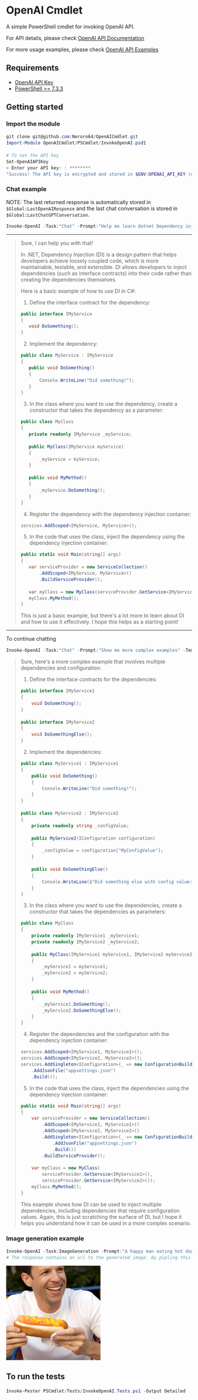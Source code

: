 # OpenAI Cmdlet
A simple PowerShell cmdlet for invoking OpenAI API. 

For API details, please check [OpenAI API Documentation](https://platform.openai.com/docs/introduction/overview)

For more usage examples, please check [OpenAI API Examples](https://platform.openai.com/examples)

## Requirements
- [ OpenAI API Key ]( https://openai.com/blog/openai-api )
- [ PowerShell >= 7.3.3](https://github.com/PowerShell/powershell/releases)

## Getting started
### Import the module
```powershell
git clone git@github.com:Neroro64/OpenAICmdlet.git
Import-Module OpenAICmdlet/PSCmdlet/InvokeOpenAI.psd1

# To set the API key
Set-OpenAIAPIKey
> Enter your API key: : ********
"Success! The API key is encrypted and stored in $ENV:OPENAI_API_KEY (default: $PSScriptRoot/OpenAI_API.key)"
```

### Chat example
NOTE: The last returned response is automatically stored in `$Global:LastOpenAIResponse` and the last chat conversation is stored in `$Global:LastChatGPTConversation`.
```powershell
Invoke-OpenAI -Task:"Chat" -Prompt:"Help me learn dotnet Dependency injection" -Temperature:1 -MaxTokens:500 -Samples:1 -StopSequences:"\n" | % Response
```
---
>Sure, I can help you with that!
>
>In .NET, Dependency Injection (DI) is a design pattern that helps developers achieve loosely coupled code, which is more maintainable, testable, and extensible. DI allows developers to inject dependencies (such as interface contracts) into their code rather than creating the dependencies themselves.
>
>Here is a basic example of how to use DI in C#:
>
>1. Define the interface contract for the dependency:
>
>```c#
>public interface IMyService
>{
>    void DoSomething();
>}
>```
>
>2. Implement the dependency:
>
>```c#
>public class MyService : IMyService
>{
>    public void DoSomething()
>    {
>        Console.WriteLine("Did something!");
>    }
>}
>```
>
>3. In the class where you want to use the dependency, create a constructor that takes the dependency as a parameter:
>
>```c#
>public class MyClass
>{
>    private readonly IMyService _myService;
>
>    public MyClass(IMyService myService)
>    {
>        _myService = myService;
>    }
>
>    public void MyMethod()
>    {
>        _myService.DoSomething();
>    }
>}
>```
>
>4. Register the dependency with the dependency injection container:
>
>```c#
>services.AddScoped<IMyService, MyService>();
>```
>
>5. In the code that uses the class, inject the dependency using the dependency injection container:
>
>```c#
>public static void Main(string[] args)
>{
>    var serviceProvider = new ServiceCollection()
>        .AddScoped<IMyService, MyService>()
>        .BuildServiceProvider();
>
>    var myClass = new MyClass(serviceProvider.GetService<IMyService>());
>    myClass.MyMethod();
>}
>```
>
>This is just a basic example, but there's a lot more to learn about DI and how to use it effectively. I hope this helps as a starting point!

---
To continue chatting

```powershell
Invoke-OpenAI -Task:"Chat" -Prompt:"Show me more complex examples" -Temperature:1 -MaxTokens:500 -Samples:1 -StopSequences:"\n" | % Reponse
```
> Sure, here's a more complex example that involves multiple dependencies and configuration:
> 
> 1. Define the interface contracts for the dependencies:
> 
> ```c#
> public interface IMyService1
> {
>     void DoSomething();
> }
> 
> public interface IMyService2
> {
>     void DoSomethingElse();
> }
> ```
> 
> 2. Implement the dependencies:
> 
> ```c#
> public class MyService1 : IMyService1
> {
>     public void DoSomething()
>     {
>         Console.WriteLine("Did something!");
>     }
> }
> 
> public class MyService2 : IMyService2
> {
>     private readonly string _configValue;
> 
>     public MyService2(IConfiguration configuration)
>     {
>         _configValue = configuration["MyConfigValue"];
>     }
> 
>     public void DoSomethingElse()
>     {
>         Console.WriteLine($"Did something else with config value: {_configValue}");
>     }
> }
> ```
> 
> 3. In the class where you want to use the dependencies, create a constructor that takes the dependencies as parameters:
> 
> ```c#
> public class MyClass
> {
>     private readonly IMyService1 _myService1;
>     private readonly IMyService2 _myService2;
> 
>     public MyClass(IMyService1 myService1, IMyService2 myService2)
>     {
>         _myService1 = myService1;
>         _myService2 = myService2;
>     }
> 
>     public void MyMethod()
>     {
>         _myService1.DoSomething();
>         _myService2.DoSomethingElse();
>     }
> }
> ```
> 
> 4. Register the dependencies and the configuration with the dependency injection container:
> 
> ```c#
> services.AddScoped<IMyService1, MyService1>();
> services.AddScoped<IMyService2, MyService2>();
> services.AddSingleton<IConfiguration>(_ => new ConfigurationBuilder()
>     .AddJsonFile("appsettings.json")
>     .Build());
> ```
> 
> 5. In the code that uses the class, inject the dependencies using the dependency injection container:
> 
> ```c#
> public static void Main(string[] args)
> {
>     var serviceProvider = new ServiceCollection()
>         .AddScoped<IMyService1, MyService1>()
>         .AddScoped<IMyService2, MyService2>()
>         .AddSingleton<IConfiguration>(_ => new ConfigurationBuilder()
>             .AddJsonFile("appsettings.json")
>             .Build())
>         .BuildServiceProvider();
> 
>     var myClass = new MyClass(
>         serviceProvider.GetService<IMyService1>(),
>         serviceProvider.GetService<IMyService2>());
>     myClass.MyMethod();
> }
> ```
> 
> This example shows how DI can be used to inject multiple dependencies, including dependencies that require configuration values. Again, this is just scratching the surface of DI, but I hope it helps you understand how it can be used in a more complex scenario.


### Image generation example
```powershell
Invoke-OpenAI -Task:ImageGeneration -Prompt:"A happy man eating hot dog" -ImageSize:"256x256" | Select Response -First 1 | Start-process
# The response contains an url to the generated image. By pipling this url to Start-Process we can open the link in the browser
```
![the_generated_image]( resources/a_happy_man_eating_hot_dog.png )

## To run the tests
```powershell
Invoke-Pester PSCmdlet/Tests/InvokeOpenAI.Tests.ps1 -Output Detailed
```
